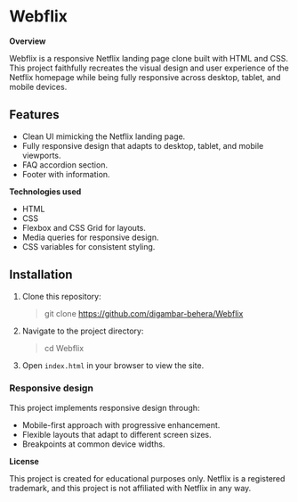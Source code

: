 # Webflix

**Overview**

Webflix is a responsive Netflix landing page clone built with HTML and CSS. This project faithfully recreates the visual design and user experience of the Netflix homepage while being fully responsive across desktop, tablet, and mobile devices.

## Features
- Clean UI mimicking the Netflix landing page.
- Fully responsive design that adapts to desktop, tablet, and mobile viewports.
- FAQ accordion section.
- Footer with information.

**Technologies used**
- HTML
- CSS
- Flexbox and CSS Grid for layouts.
- Media queries for responsive design.
- CSS variables for consistent styling.

## Installation
1. Clone this repository:
   > git clone https://github.com/digambar-behera/Webflix
2. Navigate to the project directory:
   > cd Webflix
3. Open `index.html` in your browser to view the site.

### Responsive design
This project implements responsive design through:
- Mobile-first approach with progressive enhancement.
- Flexible layouts that adapt to different screen sizes.
- Breakpoints at common device widths.

**License**

This project is created for educational purposes only. Netflix is a registered trademark, and this project is not affiliated with Netflix in any way.
